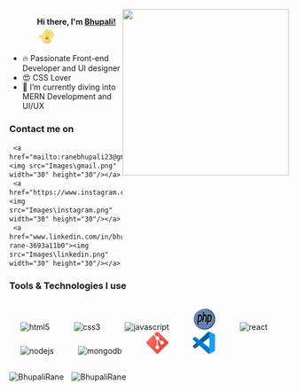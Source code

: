    <img align="right" src="Images/developer.gif" width="300" height="300">

   <p style="margin-left: 50px">
     <b>Hi there, I'm <a href="https://github.com/BhupaliRane">Bhupali!</a></b>
     <img src="Images/hii.gif" align="center" style="display:flex;" width="35" height="35">  
   </p>



   - 🔥 Passionate Front-end Developer and UI designer
   - 😍 CSS Lover
   - 🌱 I’m currently diving into MERN Development and UI/UX

   ### Contact me on
     <a href="mailto:ranebhupali23@gmail.com"><img src="Images\gmail.png" width="30" height="30"/></a>
     <a href="https://www.instagram.com/bhupalirane/"><img src="Images\instagram.png" width="30" height="30"/></a>
     <a href="www.linkedin.com/in/bhupali-rane-3693a11b0"><img src="Images\linkedin.png" width="30" height="30"/></a>
     
   ### Tools & Technologies I use
   <p style="margin: 30px 0;">
     <img src="https://devicons.github.io/devicon/devicon.git/icons/html5/html5-original-wordmark.svg" style="margin: 0 20px;" alt="html5" width="40" height="40"/> 
     <img src="https://devicons.github.io/devicon/devicon.git/icons/css3/css3-original-wordmark.svg" style="margin: 0 20px;" alt="css3" width="40" height="40"/> 
     <img src="https://devicons.github.io/devicon/devicon.git/icons/javascript/javascript-original.svg" style="margin: 0 20px;" alt="javascript" width="40" height="40"/> 
     <img src="Images\php.png" style="margin: 0 20px;" alt="php" width="40" height="40"/>
     <img src="https://devicons.github.io/devicon/devicon.git/icons/react/react-original-wordmark.svg" style="margin: 0 20px;" alt="react" width="40" height="40"/> 
     <img src="https://devicons.github.io/devicon/devicon.git/icons/nodejs/nodejs-original-wordmark.svg" style="margin: 0 20px;" alt="nodejs" width="40" height="40"/> 
     <img src="https://devicons.github.io/devicon/devicon.git/icons/mongodb/mongodb-original-wordmark.svg" style="margin: 0 20px;" alt="mongodb" width="40" height="40"/> 
     <img src="Images\git.png" style="margin: 0 20px;" alt="git" width="40" height="40"/>
     <img src="Images\visual-studio-code.png" style="margin: 0 20px;" alt="vscode" width="40" height="40"/>
   </p>

   <img style="margin-right: 10px" src="https://github-readme-stats.vercel.app/api/top-langs/?username=BhupaliRane&layout=compact&&theme=radical" alt="BhupaliRane" />

   <img src="https://github-readme-stats.vercel.app/api?username=BhupaliRane&show_icons=true&hide_border=true&include_all_commits=true&count_private=true&theme=radical" alt="BhupaliRane" />
